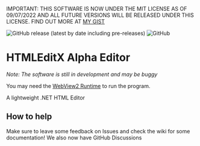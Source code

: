 IMPORTANT: THIS SOFTWARE IS NOW UNDER THE MIT LICENSE AS OF 09/07/2022 AND ALL FUTURE VERSIONS WILL BE RELEASED UNDER THIS LICENSE. FIND OUT MORE AT [MY GIST](https://gist.github.com/LandarXT/d60c1950861ff067274958fa65b2154a)

![GitHub release (latest by date including pre-releases)](https://img.shields.io/github/v/release/XTSoftware/HTMLEditX?include_prereleases) ![GitHub](https://img.shields.io/github/license/XTSoftware/HTMLEditX)
# HTMLEditX Alpha Editor

*Note: The software is still in development and may be buggy*

You may need the [WebView2 Runtime](https://go.microsoft.com/fwlink/p/?LinkId=2124703)  to run the program.

A lightweight .NET HTML Editor 

## How to help
Make sure to leave some feedback on Issues and check the wiki for some documentation! We also now have GitHub Discussions
